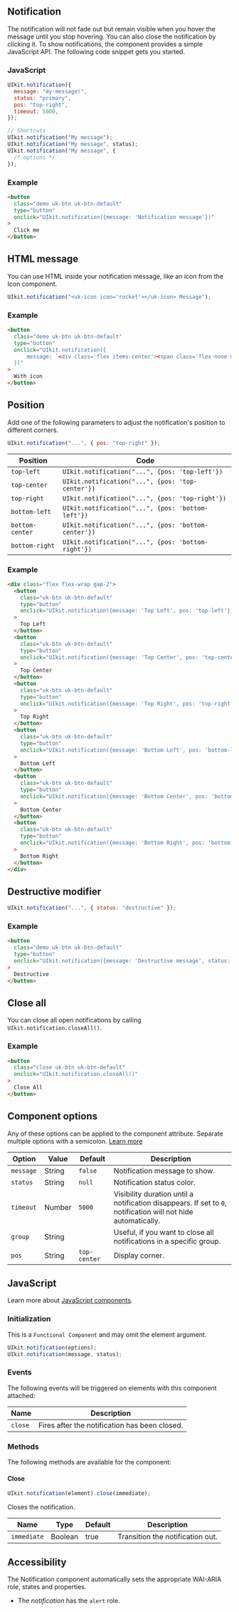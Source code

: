 ## Notification

The notification will not fade out but remain visible when you hover the message until you stop hovering. You can also close the notification by clicking it. To show notifications, the component provides a simple JavaScript API. The following code snippet gets you started.

### JavaScript

```javascript
UIkit.notification({
  message: "my-message!",
  status: "primary",
  pos: "top-right",
  timeout: 5000,
});

// Shortcuts
UIkit.notification("My message");
UIkit.notification("My message", status);
UIkit.notification("My message", {
  /* options */
});
```

### Example

```html
<button
  class="demo uk-btn uk-btn-default"
  type="button"
  onclick="UIkit.notification({message: 'Notification message'})"
>
  Click me
</button>
```

## HTML message

You can use HTML inside your notification message, like an icon from the Icon component.

```javascript
UIkit.notification("<uk-icon icon='rocket'></uk-icon> Message");
```

### Example

```html
<button
  class="demo uk-btn uk-btn-default"
  type="button"
  onclick="UIkit.notification({
      message: `<div class='flex items-center'><span class='flex-none mr-2'><uk-icon icon='rocket'></uk-icon></span> Message with an icon</div>`
  })"
>
  With icon
</button>
```

## Position

Add one of the following parameters to adjust the notification's position to different corners.

```javascript
UIkit.notification("...", { pos: "top-right" });
```

| Position        | Code                                                |
| --------------- | --------------------------------------------------- |
| `top-left`      | `UIkit.notification("...", {pos: 'top-left'})`      |
| `top-center`    | `UIkit.notification("...", {pos: 'top-center'})`    |
| `top-right`     | `UIkit.notification("...", {pos: 'top-right'})`     |
| `bottom-left`   | `UIkit.notification("...", {pos: 'bottom-left'})`   |
| `bottom-center` | `UIkit.notification("...", {pos: 'bottom-center'})` |
| `bottom-right`  | `UIkit.notification("...", {pos: 'bottom-right'})`  |

### Example

```html
<div class="flex flex-wrap gap-2">
  <button
    class="uk-btn uk-btn-default"
    type="button"
    onclick="UIkit.notification({message: 'Top Left', pos: 'top-left'})"
  >
    Top Left
  </button>
  <button
    class="uk-btn uk-btn-default"
    type="button"
    onclick="UIkit.notification({message: 'Top Center', pos: 'top-center'})"
  >
    Top Center
  </button>
  <button
    class="uk-btn uk-btn-default"
    type="button"
    onclick="UIkit.notification({message: 'Top Right', pos: 'top-right'})"
  >
    Top Right
  </button>
  <button
    class="uk-btn uk-btn-default"
    type="button"
    onclick="UIkit.notification({message: 'Bottom Left', pos: 'bottom-left'})"
  >
    Bottom Left
  </button>
  <button
    class="uk-btn uk-btn-default"
    type="button"
    onclick="UIkit.notification({message: 'Bottom Center', pos: 'bottom-center'})"
  >
    Bottom Center
  </button>
  <button
    class="uk-btn uk-btn-default"
    type="button"
    onclick="UIkit.notification({message: 'Bottom Right', pos: 'bottom-right'})"
  >
    Bottom Right
  </button>
</div>
```

## Destructive modifier

```javascript
UIkit.notification("...", { status: "destructive" });
```

### Example

```html
<button
  class="demo uk-btn uk-btn-default"
  type="button"
  onclick="UIkit.notification({message: 'Destructive message', status: 'destructive'})"
>
  Destructive
</button>
```

## Close all

You can close all open notifications by calling `UIkit.notification.closeAll()`.

### Example

```html
<button
  class="close uk-btn uk-btn-default"
  onclick="UIkit.notification.closeAll()"
>
  Close All
</button>
```

## Component options

Any of these options can be applied to the component attribute. Separate multiple options with a semicolon. [Learn more](https://franken-ui.dev/docs/2.1/javascript#component-configuration)

| Option     | Value  | Default      | Description                                                                                                   |
| ---------- | ------ | ------------ | ------------------------------------------------------------------------------------------------------------- |
| `message ` | String | `false`      | Notification message to show.                                                                                 |
| `status`   | String | `null`       | Notification status color.                                                                                    |
| `timeout`  | Number | `5000`       | Visibility duration until a notification disappears. If set to `0`, notification will not hide automatically. |
| `group`    | String |              | Useful, if you want to close all notifications in a specific group.                                           |
| `pos`      | String | `top-center` | Display corner.                                                                                               |

## JavaScript

Learn more about [JavaScript components](https://franken-ui.dev/docs/2.1/javascript#programmatic-use).

### Initialization

This is a `Functional Component` and may omit the element argument.

```javascript
UIkit.notification(options);
UIkit.notification(message, status);
```

### Events

The following events will be triggered on elements with this component attached:

| Name    | Description                                   |
| ------- | --------------------------------------------- |
| `close` | Fires after the notification has been closed. |

### Methods

The following methods are available for the component:

#### Close

```javascript
UIkit.notification(element).close(immediate);
```

Closes the notification.

| Name        | Type    | Default | Description                      |
| ----------- | ------- | ------- | -------------------------------- |
| `immediate` | Boolean | true    | Transition the notification out. |

## Accessibility

The Notification component automatically sets the appropriate WAI-ARIA role, states and properties.

- The _notification_ has the `alert` role.
